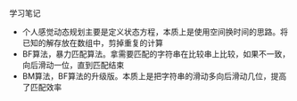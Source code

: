 学习笔记
- 个人感觉动态规划主要是定义状态方程，本质上是使用空间换时间的思路。将已知的解存放在数组中，剪掉重复的计算
- BF算法，暴力匹配算法。拿需要匹配的字符串在比较串上比较，如果不一致，向后滑动一位，直到匹配结束
- BM算法，BF算法的升级版。本质上是把字符串的滑动多向后滑动几位，提高了匹配效率